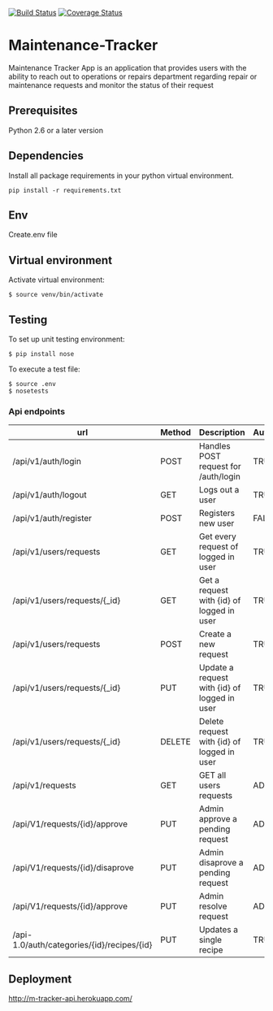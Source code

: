 [![Build Status](https://travis-ci.org/blac-siren/Maintenance-Tracker.svg?branch=deployment)](https://travis-ci.org/blac-siren/Maintenance-Tracker)
[![Coverage Status](https://coveralls.io/repos/github/blac-siren/Maintenance-Tracker/badge.svg?branch=deployment)](https://coveralls.io/github/blac-siren/Maintenance-Tracker?branch=deployment)

# Maintenance-Tracker
Maintenance Tracker App is an application that provides users with the ability to reach out to operations or repairs department regarding repair or maintenance requests and monitor the status of their request

## Prerequisites

Python 2.6 or a later version

## Dependencies
Install all package requirements in your python virtual environment.
```
pip install -r requirements.txt
```
## Env
Create.env file 

## Virtual environment
Activate virtual environment:

```
$ source venv/bin/activate
```

## Testing
To set up unit testing environment:

```
$ pip install nose
```

To execute a test file:

```
$ source .env
$ nosetests
```




### Api endpoints

| url | Method|  Description| Authentication |
| --- | --- | --- | --- |
| /api/v1/auth/login | POST | Handles POST request for /auth/login | TRUE
| /api/v1/auth/logout | GET | Logs out a user | TRUE
| /api/v1/auth/register | POST | Registers new user | FALSE
| /api/v1/users/requests | GET | Get every request of logged in user|TRUE
| /api/v1/users/requests/{_id} | GET | Get a request with {id} of logged in user|TRUE
| /api/v1/users/requests | POST | Create a new request|TRUE
| /api/v1/users/requests/{_id}  | PUT | Update a request with {id} of logged in user|TRUE
| /api/v1/users/requests/{_id} | DELETE | Delete request with {id} of logged in user|TRUE
| /api/v1/requests | GET | GET all users requests|ADMIN ONLY
| /api/V1/requests/{id}/approve | PUT | Admin approve a pending request|ADMIN ONLY
| /api/V1/requests/{id}/disaprove| PUT | Admin disaprove a pending request|ADMIN ONLY
| /api/V1/requests/{id}/approve | PUT | Admin resolve request|ADMIN ONLY
| /api-1.0/auth/categories/{id}/recipes/{id} | PUT | Updates a single recipe|TRUE

## Deployment
http://m-tracker-api.herokuapp.com/


